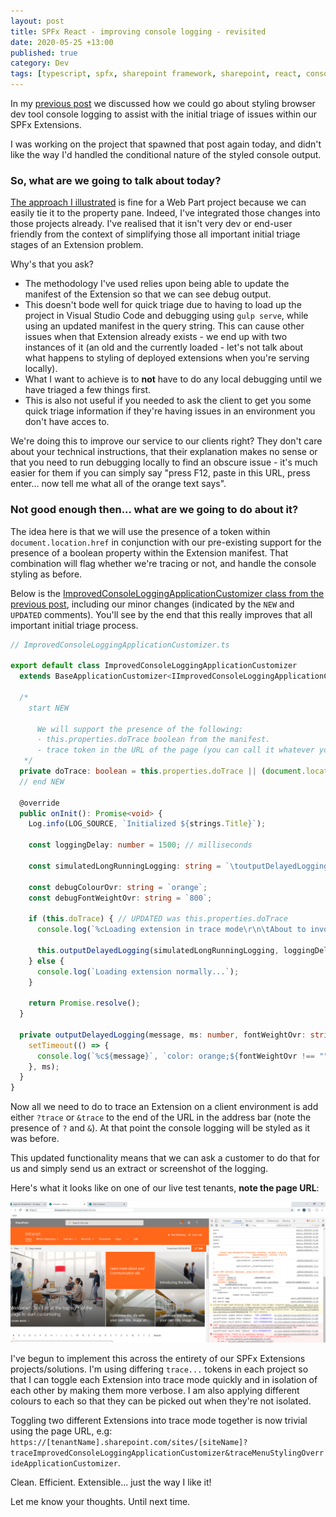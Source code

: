 ```yaml
---
layout: post
title: SPFx React - improving console logging - revisited
date: 2020-05-25 +13:00
published: true
category: Dev
tags: [typescript, spfx, sharepoint framework, sharepoint, react, console logging]
---
```


In my [previous post](https://dreamsof.dev/2020-05-10-improving-console-logging-spfx/) we discussed how we could go about styling browser dev tool console logging to assist with the initial triage of issues within our SPFx Extensions.

I was working on the project that spawned that post again today, and didn't like the way I'd handled the conditional nature of the styled console output.


### So, what are we going to talk about today?

[The approach I illustrated](https://dreamsof.dev/2019-06-10-improving-console-logging-spfx/) is fine for a Web Part project because we can easily tie it to the property pane. Indeed, I've integrated those changes into those projects already. I've realised that it isn't very dev or end-user friendly from the context of simplifying those all important initial triage stages of an Extension problem.

Why's that you ask?
- The methodology I've used relies upon being able to update the manifest of the Extension so that we can see debug output.
- This doesn't bode well for quick triage due to having to load up the project in Visual Studio Code and debugging using `gulp serve`, while using an updated manifest in the query string. This can cause other issues when that Extension already exists - we end up with two instances of it (an old and the currently loaded - let's not talk about what happens to styling of deployed extensions when you're serving locally).
- What I want to achieve is to **not** have to do any local debugging until we have triaged a few things first.
- This is also not useful if you needed to ask the client to get you some quick triage information if they're having issues in an environment you don't have acces to.

We're doing this to improve our service to our clients right? They don't care about your technical instructions, that their explanation makes no sense or that you need to run debugging locally to find an obscure issue - it's much easier for them if you can simply say "press F12, paste in this URL, press enter... now tell me what all of the orange text says".


### Not good enough then... what are we going to do about it?

The idea here is that we will use the presence of a token within `document.location.href` in conjunction with our pre-existing support for the presence of a boolean property within the Extension manifest. That combination will flag whether we're tracing or not, and handle the console styling as before.

Below is the [ImprovedConsoleLoggingApplicationCustomizer class from the previous post](https://dreamsof.dev/2019-06-10-improving-console-logging-spfx/), including our minor changes (indicated by the `NEW` and `UPDATED` comments). You'll see by the end that this really improves that all important initial triage process.

~~~ts
// ImprovedConsoleLoggingApplicationCustomizer.ts

export default class ImprovedConsoleLoggingApplicationCustomizer
  extends BaseApplicationCustomizer<IImprovedConsoleLoggingApplicationCustomizerProperties> {

  /* 
    start NEW
    
      We will support the presence of the following:
      - this.properties.doTrace boolean from the manifest.
      - trace token in the URL of the page (you can call it whatever you want).
   */   
  private doTrace: boolean = this.properties.doTrace || (document.location.href.indexOf(`?trace`) > -1 || document.location.href.indexOf(`&trace`) > -1);  
  // end NEW

  @override
  public onInit(): Promise<void> {
    Log.info(LOG_SOURCE, `Initialized ${strings.Title}`);

    const loggingDelay: number = 1500; // milliseconds

    const simulatedLongRunningLogging: string = `\toutputDelayedLogging invoked after ${loggingDelay} ms\r\n\tdebug X: longRunningResult1\r\n\tdebug Y: longRunningResult2\r\n\tdebugZ: longRunningResult3`;

    const debugColourOvr: string = `orange`;
    const debugFontWeightOvr: string = `800`;

    if (this.doTrace) { // UPDATED was this.properties.doTrace
      console.log(`%cLoading extension in trace mode\r\n\tAbout to invoke outputDelayedLogging`, `color: ${debugColourOvr};`);

      this.outputDelayedLogging(simulatedLongRunningLogging, loggingDelay, debugFontWeightOvr);
    } else {
      console.log(`Loading extension normally...`);
    }

    return Promise.resolve();
  }

  private outputDelayedLogging(message, ms: number, fontWeightOvr: string = ""): void {
    setTimeout(() => {
      console.log(`%c${message}`, `color: orange;${fontWeightOvr !== "" ? `font-weight: ${fontWeightOvr}` : ""}`);
    }, ms);
  }
}
~~~

Now all we need to do to trace an Extension on a client environment is add either `?trace` or `&trace` to the end of the URL in the address bar (note the presence of `?` and `&`). At that point the console logging will be styled as it was before.

This updated functionality means that we can ask a customer to do that for us and simply send us an extract or screenshot of the logging.

Here's what it looks like on one of our live test tenants, **note the page URL**:

![Styling Console Logging extension - styled logging simplified](/img/StylingConsoleLogging10.png)

I've begun to implement this across the entirety of our SPFx Extensions projects/solutions. I'm using differing `trace...` tokens in each project so that I can toggle each Extension into trace mode quickly and in isolation of each other by making them more verbose. I am also applying different colours to each so that they can be picked out when they're not isolated.

Toggling two different Extensions into trace mode together is now trivial using the page URL, e.g: `https://[tenantName].sharepoint.com/sites/[siteName]?traceImprovedConsoleLoggingApplicationCustomizer&traceMenuStylingOverrideApplicationCustomizer`.

Clean. Efficient. Extensible... just the way I like it!

Let me know your thoughts. Until next time.
